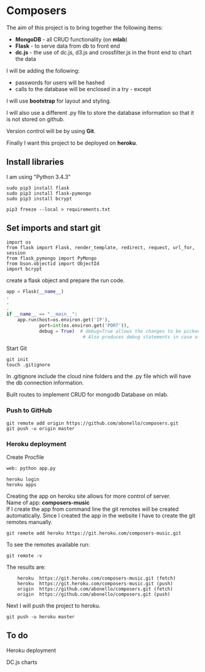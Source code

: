 # Composers

The aim of this project is to bring together the following items:
* **MongoDB** - all CRUD functionality (on **mlab**)
* **Flask** - to serve data from db to front end
* **dc.js** - the use of dc.js, d3.js and crossfilter.js in the front end to chart the data

I will be adding the following:
* passwords for users will be hashed
* calls to the database will be enclosed in a try - except

I will use **bootstrap** for layout and styling.  

I will also use a different .py file to store the database information so that
it is not stored on github.  

Version control will be by using **Git**.  

Finally I want this project to be deployed on **heroku**.



## Install libraries

I am using "Python 3.4.3"

~~~~
sudo pip3 install flask
sudo pip3 install flask-pymongo
sudo pip3 install bcrypt

pip3 freeze --local > requirements.txt
~~~~


## Set imports and start git

~~~~
import os
from flask import Flask, render_template, redirect, request, url_for, session
from flask_pymongo import PyMongo
from bson.objectid import ObjectId
import bcrypt
~~~~

create a flask object and prepare the run code.

~~~~python
app = Flask(__name__)
.
.
.
if __name__ == "__main__":
    app.run(host=os.environ.get('IP'),
            port=int(os.environ.get('PORT')),
            debug = True)  # debug=True allows the changes to be picked automatically in the browser
                            # Also produces debug statements in case of a bug
~~~~

Start Git
~~~~
git init
touch .gitignore
~~~~
In .gitignore include the cloud nine folders and the .py file which will have
the db connection information.

Built routes to implement CRUD for mongodb Database on mlab.


### Push to GitHub
~~~~
git remote add origin https://github.com/abonello/composers.git
git push -u origin master
~~~~

### Heroku deployment
Create Procfile
~~~~python
web: python app.py
~~~~

~~~~
heroku login
heroku apps
~~~~

Creating the app on heroku site allows for more control of server.  
Name of app: **composers-music**  
If I create the app from command line the git remotes will be created automatically.
Since I created the app in the website I have to create the git remotes manually.

~~~~
git remote add heroku https://git.heroku.com/composers-music.git
~~~~

To see the remotes available run:
~~~~
git remote -v
~~~~
The results are:
~~~~
    heroku  https://git.heroku.com/composers-music.git (fetch)
    heroku  https://git.heroku.com/composers-music.git (push)
    origin  https://github.com/abonello/composers.git (fetch)
    origin  https://github.com/abonello/composers.git (push)
~~~~

Next I will push the project to heroku.
~~~~
git push -u heroku master
~~~~


## To do

Heroku deployment

DC.js charts



